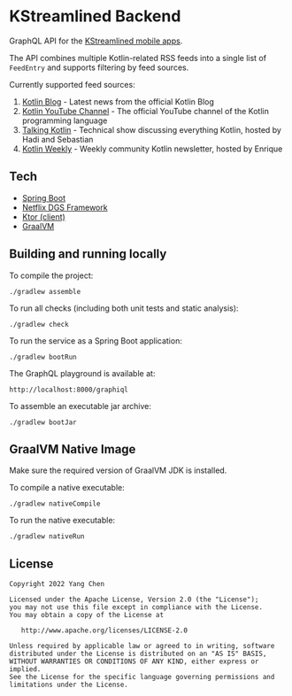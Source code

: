 # KStreamlined Backend

GraphQL API for the [KStreamlined mobile apps](https://github.com/ReactiveCircus/kstreamlined-mobile).

The API combines multiple Kotlin-related RSS feeds into a single list of `FeedEntry` and supports filtering by feed sources.

Currently supported feed sources:

1. [Kotlin Blog](https://blog.jetbrains.com/kotlin/feed/) - Latest news from the official Kotlin Blog
2. [Kotlin YouTube Channel](https://www.youtube.com/feeds/videos.xml?channel_id=UCP7uiEZIqci43m22KDl0sNw) - The official YouTube channel of the Kotlin programming language
3. [Talking Kotlin](https://talkingkotlin.com/feed) - Technical show discussing everything Kotlin, hosted by Hadi and Sebastian
4. [Kotlin Weekly](https://rss.app/feeds/QKefltG2nWU9PWuu.xml) - Weekly community Kotlin newsletter, hosted by Enrique

## Tech

- [Spring Boot](https://github.com/spring-projects/spring-boot)
- [Netflix DGS Framework](https://netflix.github.io/dgs/)
- [Ktor (client)](https://ktor.io/)
- [GraalVM](https://www.graalvm.org/)

## Building and running locally

To compile the project:

```
./gradlew assemble
```

To run all checks (including both unit tests and static analysis):

```
./gradlew check
```

To run the service as a Spring Boot application:

```
./gradlew bootRun
```

The GraphQL playground is available at:

```
http://localhost:8000/graphiql
```

To assemble an executable jar archive:

```
./gradlew bootJar
```

## GraalVM Native Image

Make sure the required version of GraalVM JDK is installed.

To compile a native executable:

```
./gradlew nativeCompile
```

To run the native executable:

```
./gradlew nativeRun
```

## License

```
Copyright 2022 Yang Chen

Licensed under the Apache License, Version 2.0 (the "License");
you may not use this file except in compliance with the License.
You may obtain a copy of the License at

   http://www.apache.org/licenses/LICENSE-2.0

Unless required by applicable law or agreed to in writing, software
distributed under the License is distributed on an "AS IS" BASIS,
WITHOUT WARRANTIES OR CONDITIONS OF ANY KIND, either express or implied.
See the License for the specific language governing permissions and
limitations under the License.
```

